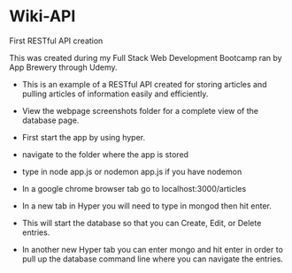 # Wiki-API
First RESTful API creation

This was created during my Full Stack Web Development Bootcamp ran by App Brewery through Udemy.
- This is an example of a RESTful API created for storing articles and pulling articles of information easily and efficiently.

- View the webpage screenshots folder for a complete view of the database page.

- First start the app by using hyper.
- navigate to the folder where the app is stored
- type in node app.js or nodemon app.js if you have nodemon
- In a google chrome browser tab go to localhost:3000/articles

- In a new tab in Hyper you will need to type in mongod then hit enter.
- This will start the database so that you can Create, Edit, or Delete entries.

- In another new Hyper tab you can enter mongo and hit enter in order to pull up the database command line where you can navigate the entries.
